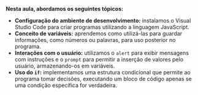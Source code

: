**Nesta aula, abordamos os seguintes tópicos:**  

- **Configuração do ambiente de desenvolvimento:** instalamos o Visual Studio Code para criar programas utilizando a linguagem JavaScript.  
- **Conceito de variáveis:** aprendemos como utilizá-las para guardar informações, como números ou palavras, para uso posterior no programa.  
- **Interações com o usuário:** utilizamos o `alert` para exibir mensagens com instruções e o `prompt` para permitir a inserção de valores pelo usuário, armazenando-os em variáveis.  
- **Uso do `if`:** implementamos uma estrutura condicional que permite ao programa tomar decisões, executando um bloco de código apenas se uma condição específica for verdadeira.  
